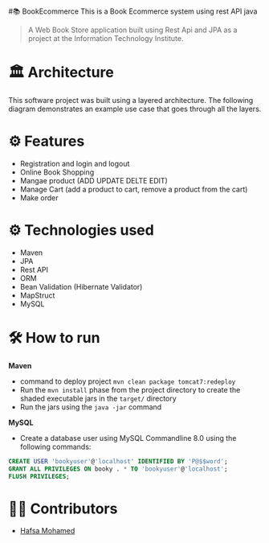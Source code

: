 #📚 BookEcommerce
This is a Book Ecommerce system using rest API java

>A Web Book Store application built using Rest Api and JPA as a project at the Information Technology Institute. 
# 🏛 Architecture
This software project was built using a layered architecture. The following diagram demonstrates an example use case that goes through all the layers. 

# ⚙ Features
* Registration and login and logout
* Online Book Shopping 
* Mangae product (ADD UPDATE DELTE EDIT)
* Manage Cart (add a product to cart, remove a product from the cart)
* Make order

# ⚙ Technologies used
* Maven
* JPA
* Rest API
* ORM
* Bean Validation (Hibernate Validator)
* MapStruct
* MySQL

# 🛠 How to run
**Maven**
* command to deploy project `mvn clean package tomcat7:redeploy`
* Run the `mvn install` phase from the project directory to create the shaded executable jars in the `target/` directory
* Run the jars using the `java -jar` command

**MySQL**
* Create a database user using MySQL Commandline 8.0 using the following commands:
```sql
CREATE USER 'bookyuser'@'localhost' IDENTIFIED BY 'P@$$word';
GRANT ALL PRIVILEGES ON booky . * TO 'bookyuser'@'localhost';
FLUSH PRIVILEGES;
```

# 👷‍♀️ Contributors
* [Hafsa Mohamed](https://github.com/hafsamohamed)
